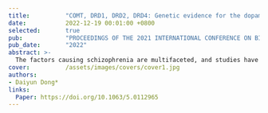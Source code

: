 ```yaml
---
title:          "COMT, DRD1, DRD2, DRD4: Genetic evidence for the dopamine hypothesis in schizophrenia"
date:           2022-12-19 00:01:00 +0800
selected:       true
pub:            "PROCEEDINGS OF THE 2021 INTERNATIONAL CONFERENCE ON BIOLOGICAL ENGINEERING AND MEDICAL SCIENCE"
pub_date:       "2022"
abstract: >-
  The factors causing schizophrenia are multifaceted, and studies have shown that the disease has heritability. Dopamine hypothesis is one of the pathogenesis hypotheses of schizophrenia. This study analysed the relationship between genes, dopamine and schizophrenia, and focuses on four important genes associated with schizophrenia. Through analysis, we suggests possible ways in which susceptibility genes may cause disease. This study will lay a foundation for the further study of dopamine in schizophrenia and provide a drug target for the treatment of schizophrenia.
cover:          /assets/images/covers/cover1.jpg
authors:
- Daiyun Dong*
links:
  Paper: https://doi.org/10.1063/5.0112965
---
```

